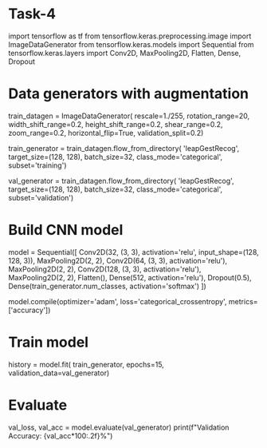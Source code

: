 # Task-4
import tensorflow as tf
from tensorflow.keras.preprocessing.image import ImageDataGenerator
from tensorflow.keras.models import Sequential
from tensorflow.keras.layers import Conv2D, MaxPooling2D, Flatten, Dense, Dropout

# Data generators with augmentation
train_datagen = ImageDataGenerator(
    rescale=1./255,
    rotation_range=20,
    width_shift_range=0.2,
    height_shift_range=0.2,
    shear_range=0.2,
    zoom_range=0.2,
    horizontal_flip=True,
    validation_split=0.2)

train_generator = train_datagen.flow_from_directory(
    'leapGestRecog',
    target_size=(128, 128),
    batch_size=32,
    class_mode='categorical',
    subset='training')

val_generator = train_datagen.flow_from_directory(
    'leapGestRecog',
    target_size=(128, 128),
    batch_size=32,
    class_mode='categorical',
    subset='validation')

# Build CNN model
model = Sequential([
    Conv2D(32, (3, 3), activation='relu', input_shape=(128, 128, 3)),
    MaxPooling2D(2, 2),
    Conv2D(64, (3, 3), activation='relu'),
    MaxPooling2D(2, 2),
    Conv2D(128, (3, 3), activation='relu'),
    MaxPooling2D(2, 2),
    Flatten(),
    Dense(512, activation='relu'),
    Dropout(0.5),
    Dense(train_generator.num_classes, activation='softmax')
])

model.compile(optimizer='adam',
              loss='categorical_crossentropy',
              metrics=['accuracy'])

# Train model
history = model.fit(
    train_generator,
    epochs=15,
    validation_data=val_generator)

# Evaluate
val_loss, val_acc = model.evaluate(val_generator)
print(f"Validation Accuracy: {val_acc*100:.2f}%")
